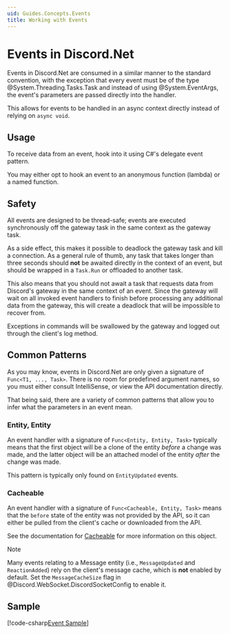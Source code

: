```yaml
---
uid: Guides.Concepts.Events
title: Working with Events
---
```


# Events in Discord.Net

Events in Discord.Net are consumed in a similar manner to the standard
convention, with the exception that every event must be of the type
@System.Threading.Tasks.Task and instead of using @System.EventArgs,
the event's parameters are passed directly into the handler.

This allows for events to be handled in an async context directly
instead of relying on `async void`.

## Usage

To receive data from an event, hook into it using C#'s delegate
event pattern.

You may either opt to hook an event to an anonymous function (lambda)
or a named function.

## Safety

All events are designed to be thread-safe; events are executed
synchronously off the gateway task in the same context as the gateway
task.

As a side effect, this makes it possible to deadlock the gateway task
and kill a connection. As a general rule of thumb, any task that takes
longer than three seconds should **not** be awaited directly in the
context of an event, but should be wrapped in a `Task.Run` or
offloaded to another task.

This also means that you should not await a task that requests data
from Discord's gateway in the same context of an event. Since the
gateway will wait on all invoked event handlers to finish before
processing any additional data from the gateway, this will create
a deadlock that will be impossible to recover from.

Exceptions in commands will be swallowed by the gateway and logged out
through the client's log method.

## Common Patterns

As you may know, events in Discord.Net are only given a signature of
`Func<T1, ..., Task>`. There is no room for predefined argument names,
so you must either consult IntelliSense, or view the API documentation
directly.

That being said, there are a variety of common patterns that allow you
to infer what the parameters in an event mean.

### Entity, Entity

An event handler with a signature of `Func<Entity, Entity, Task>`
typically means that the first object will be a clone of the entity
_before_ a change was made, and the latter object will be an attached
model of the entity _after_ the change was made.

This pattern is typically only found on `EntityUpdated` events.

### Cacheable

An event handler with a signature of `Func<Cacheable, Entity, Task>`
means that the `before` state of the entity was not provided by the
API, so it can either be pulled from the client's cache or
downloaded from the API.

See the documentation for [Cacheable] for more information on this
object.

[Cacheable]: xref:Discord.Cacheable`2

> [!NOTE]
> Many events relating to a Message entity (i.e., `MessageUpdated` and
> `ReactionAdded`) rely on the client's message cache, which is
> **not** enabled by default. Set the `MessageCacheSize` flag in
> @Discord.WebSocket.DiscordSocketConfig to enable it.

## Sample

[!code-csharp[Event Sample](samples/events.cs)]

